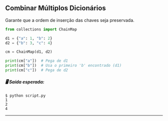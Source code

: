 ## **Combinar Múltiplos Dicionários**
Garante que a ordem de inserção das chaves seja preservada.

```python
from collections import ChainMap

d1 = {"a": 1, "b": 2}
d2 = {"b": 3, "c": 4}

cm = ChainMap(d1, d2)

print(cm["a"])  # Pega de d1
print(cm["b"])  # Usa o primeiro 'b' encontrado (d1)
print(cm["c"])  # Pega de d2

```
##### 🖥️ Saída esperada:

```console
$ python script.py
1
2
4
```

---